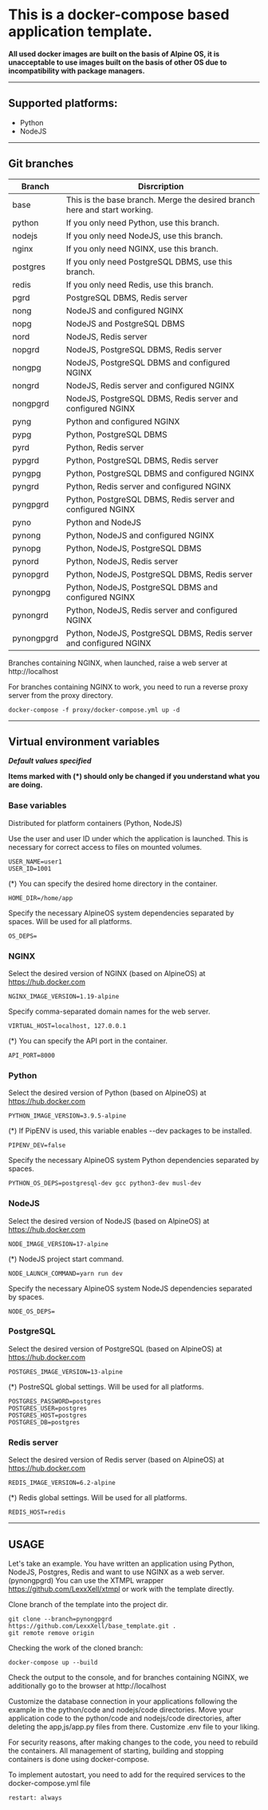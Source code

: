 # **This is a docker-compose based application template.**

**All used docker images are built on the basis of Alpine OS, it is unacceptable to use images built on the basis of other OS due to incompatibility with package managers.**

---

## **Supported platforms:**
* Python
* NodeJS
---
## **Git branches**
| Branch     | Disrcription                                                              |
|------------|---------------------------------------------------------------------------|
| base       | This is the base branch. Merge the desired branch here and start working. |
| python     | If you only need Python, use this branch.                                 |
| nodejs     | If you only need NodeJS, use this branch.                                 |
| nginx      | If you only need NGINX, use this branch.                                  |
| postgres   | If you only need PostgreSQL DBMS, use this branch.                        |
| redis      | If you only need Redis, use this branch.                                  |
| pgrd       | PostgreSQL DBMS, Redis server                                             |
| nong       | NodeJS and configured NGINX                                               |
| nopg       | NodeJS and PostgreSQL DBMS                                                |
| nord       | NodeJS, Redis server                                                      |
| nopgrd     | NodeJS, PostgreSQL DBMS, Redis server                                     |
| nongpg     | NodeJS, PostgreSQL DBMS and configured NGINX                              |
| nongrd     | NodeJS, Redis server and configured NGINX                                 |
| nongpgrd   | NodeJS, PostgreSQL DBMS, Redis server and configured NGINX                |
| pyng       | Python and configured NGINX                                               |
| pypg       | Python, PostgreSQL DBMS                                                   |
| pyrd       | Python, Redis server                                                      |
| pypgrd     | Python, PostgreSQL DBMS, Redis server                                     |
| pyngpg     | Python, PostgreSQL DBMS and configured NGINX                              |
| pyngrd     | Python, Redis server and configured NGINX                                 |
| pyngpgrd   | Python, PostgreSQL DBMS, Redis server and configured NGINX                |
| pyno       | Python and NodeJS                                                         |
| pynong     | Python, NodeJS and configured NGINX                                       |
| pynopg     | Python, NodeJS, PostgreSQL DBMS                                           |
| pynord     | Python, NodeJS, Redis server                                              |
| pynopgrd   | Python, NodeJS, PostgreSQL DBMS, Redis server                             |
| pynongpg   | Python, NodeJS, PostgreSQL DBMS and configured NGINX                      |
| pynongrd   | Python, NodeJS, Redis server and configured NGINX                         |
| pynongpgrd | Python, NodeJS, PostgreSQL DBMS, Redis server and configured NGINX        |

Branches containing NGINX, when launched, raise a web server at http://localhost


For branches containing NGINX to work, you need to run a reverse proxy server from the proxy directory.

    docker-compose -f proxy/docker-compose.yml up -d

---
## **Virtual environment variables**
***Default values ​​specified***

**Items marked with (*) should only be changed if you understand what you are doing.**

### Base variables

Distributed for platform containers (Python, NodeJS)

Use the user and user ID under which the application is launched. This is necessary for correct access to files on mounted volumes.

    USER_NAME=user1
    USER_ID=1001

(*) You can specify the desired home directory in the container.

    HOME_DIR=/home/app

Specify the necessary AlpineOS system dependencies separated by spaces. Will be used for all platforms.

    OS_DEPS=

### NGINX

Select the desired version of NGINX (based on AlpineOS) at https://hub.docker.com

    NGINX_IMAGE_VERSION=1.19-alpine

Specify comma-separated domain names for the web server.

    VIRTUAL_HOST=localhost, 127.0.0.1

(*) You can specify the API port in the container.

    API_PORT=8000

### Python

Select the desired version of Python (based on AlpineOS) at https://hub.docker.com

    PYTHON_IMAGE_VERSION=3.9.5-alpine

(*) If PipENV is used, this variable enables --dev packages to be installed.

    PIPENV_DEV=false

Specify the necessary AlpineOS system Python dependencies separated by spaces.

    PYTHON_OS_DEPS=postgresql-dev gcc python3-dev musl-dev

### NodeJS

Select the desired version of NodeJS (based on AlpineOS) at https://hub.docker.com

    NODE_IMAGE_VERSION=17-alpine

(*) NodeJS project start command.

    NODE_LAUNCH_COMMAND=yarn run dev

Specify the necessary AlpineOS system NodeJS dependencies separated by spaces.

    NODE_OS_DEPS=

### PostgreSQL

Select the desired version of PostgreSQL (based on AlpineOS) at https://hub.docker.com

    POSTGRES_IMAGE_VERSION=13-alpine

(*) PostreSQL global settings. Will be used for all platforms.

    POSTGRES_PASSWORD=postgres
    POSTGRES_USER=postgres
    POSTGRES_HOST=postgres
    POSTGRES_DB=postgres

### Redis server

Select the desired version of Redis server (based on AlpineOS) at https://hub.docker.com

    REDIS_IMAGE_VERSION=6.2-alpine

(*) Redis global settings. Will be used for all platforms.

    REDIS_HOST=redis
---
## **USAGE**

Let's take an example.
You have written an application using Python, NodeJS, Postgres, Redis and want to use NGINX as a web server. (pynongpgrd)
You can use the XTMPL wrapper https://github.com/LexxXell/xtmpl or work with the template directly.

Clone branch of the template into the project dir.

    git clone --branch=pynongpgrd https://github.com/LexxXell/base_template.git .
    git remote remove origin

Checking the work of the cloned branch:

    docker-compose up --build

Check the  output to the console, and for branches containing NGINX, we additionally go to the browser at http://localhost

Customize the database connection in your applications following the example in the python/code and nodejs/code directories.
Move your application code to the python/code and nodejs/code directories, after deleting the app,js/app.py files from there.
Customize .env file to your liking.

For security reasons, after making changes to the code, you need to rebuild the containers.
All management of starting, building and stopping containers is done using docker-compose.

To implement autostart, you need to add for the required services to the docker-compose.yml file

    restart: always